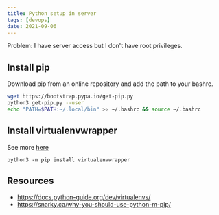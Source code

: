 ```yaml
---
title: Python setup in server
tags: [devops]
date: 2021-09-06
---
```


Problem: I have server access but I don't have root privileges.

## Install pip

Download pip from an online repository and add the path to your bashrc.

```bash
wget https://bootstrap.pypa.io/get-pip.py
python3 get-pip.py --user
echo "PATH=$PATH:~/.local/bin" >> ~/.bashrc && source ~/.bashrc
```

## Install virtualenvwrapper

See more [here](https://virtualenvwrapper.readthedocs.io/en/latest/install.html)

`python3 -m pip install virtualenvwrapper`

## Resources
- https://docs.python-guide.org/dev/virtualenvs/
- https://snarky.ca/why-you-should-use-python-m-pip/